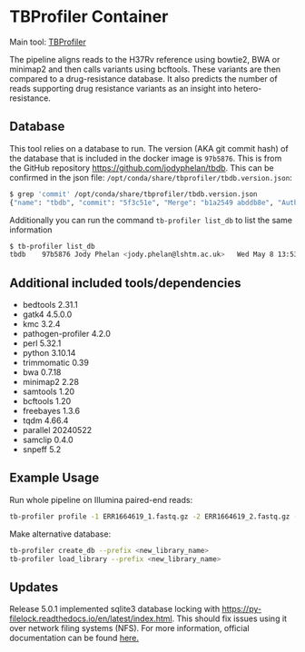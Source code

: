 # TBProfiler Container

Main tool: [TBProfiler](https://github.com/jodyphelan/TBProfiler)

The pipeline aligns reads to the H37Rv reference using bowtie2, BWA or minimap2 and then calls variants using bcftools. These variants are then compared to a drug-resistance database. It also predicts the number of reads supporting drug resistance variants as an insight into hetero-resistance.

## Database

This tool relies on a database to run. The version (AKA git commit hash) of the database that is included in the docker image is `97b5876`. This is from the GitHub repository https://github.com/jodyphelan/tbdb. This can be confirmed in the json file: `/opt/conda/share/tbprofiler/tbdb.version.json`:

```bash
$ grep 'commit' /opt/conda/share/tbprofiler/tbdb.version.json
{"name": "tbdb", "commit": "5f3c51e", "Merge": "b1a2549 abddb8e", "Author": "Jody Phelan <jody.phelan@lshtm.ac.uk>", "Date": "Thu Jan 19 10:47:32 2023 +0000"}
```

Additionally you can run the command `tb-profiler list_db` to list the same information

```bash
$ tb-profiler list_db
tbdb    97b5876 Jody Phelan <jody.phelan@lshtm.ac.uk>   Wed May 8 13:53:15 2024 +0100   /opt/conda/share/tbprofiler/tbdb
```

## Additional included tools/dependencies

- bedtools 2.31.1
- gatk4 4.5.0.0
- kmc 3.2.4
- pathogen-profiler 4.2.0
- perl 5.32.1
- python 3.10.14
- trimmomatic 0.39
- bwa 0.7.18
- minimap2 2.28
- samtools 1.20
- bcftools 1.20
- freebayes 1.3.6
- tqdm 4.66.4
- parallel 20240522
- samclip 0.4.0
- snpeff 5.2

## Example Usage

Run whole pipeline on Illumina paired-end reads:

```bash
tb-profiler profile -1 ERR1664619_1.fastq.gz -2 ERR1664619_2.fastq.gz -t 4 -p ERR1664619 --txt
```

Make alternative database:

```bash
tb-profiler create_db --prefix <new_library_name>
tb-profiler load_library --prefix <new_library_name>
```

## Updates
Release 5.0.1 implemented sqlite3 database locking with https://py-filelock.readthedocs.io/en/latest/index.html. This should fix issues using it over network filing systems (NFS). For more information, official documentation can be found [here.](https://jodyphelan.gitbook.io/tb-profiler/)
